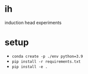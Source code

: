 # ih
induction head experiments

# setup
- `conda create -p ./env python=3.9`
- `pip install -r requirements.txt`
- `pip install -e .`
